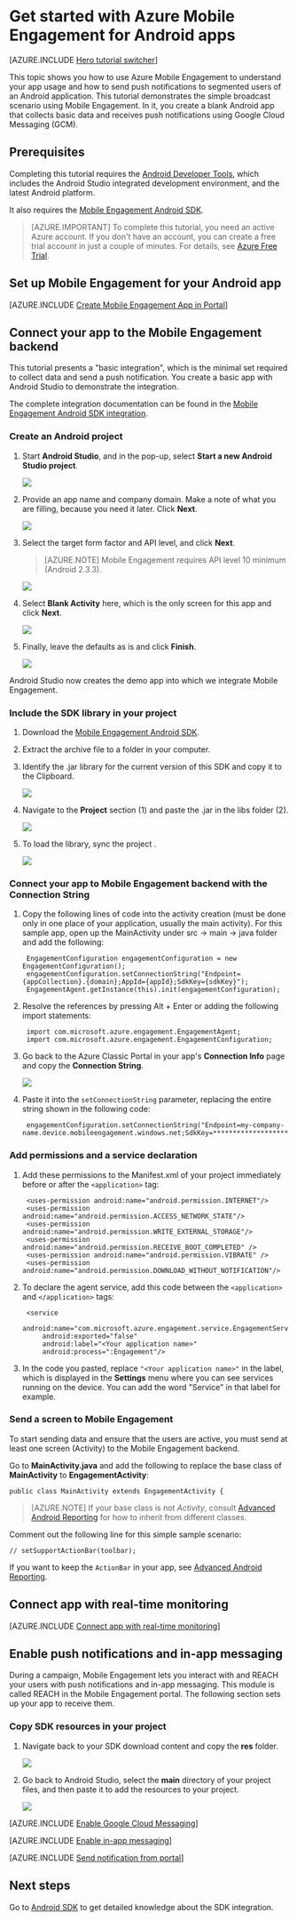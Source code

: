 <properties
    pageTitle="Get started with Android Apps Azure Mobile Engagement"
    description="Learn how to use Azure Mobile Engagement with analytics and push notifications for Android apps."
    services="mobile-engagement"
    documentationCenter="android"
    authors="piyushjo"
    manager="erikre"
    editor="" />

<tags
    ms.service="mobile-engagement"
    ms.workload="mobile"
    ms.tgt_pltfrm="mobile-android"
    ms.devlang="Java"
    ms.topic="hero-article"
    ms.date="08/10/2016"
    ms.author="piyushjo;ricksal" />

# <a name="get-started-with-azure-mobile-engagement-for-android-apps"></a>Get started with Azure Mobile Engagement for Android apps

[AZURE.INCLUDE [Hero tutorial switcher](../../includes/mobile-engagement-hero-tutorial-switcher.md)]

This topic shows you how to use Azure Mobile Engagement to understand your app usage and how to send push notifications to segmented users of an Android application.
This tutorial demonstrates the simple broadcast scenario using Mobile Engagement. In it, you create a blank Android app that collects basic data and receives push notifications using Google Cloud Messaging (GCM).

## <a name="prerequisites"></a>Prerequisites

Completing this tutorial requires the [Android Developer Tools](https://developer.android.com/sdk/index.html), which includes the Android Studio integrated development environment, and the latest Android platform.

It also requires the [Mobile Engagement Android SDK](https://aka.ms/vq9mfn).

> [AZURE.IMPORTANT] To complete this tutorial, you need an active Azure account. If you don't have an account, you can create a free trial account in just a couple of minutes. For details, see [Azure Free Trial](https://azure.microsoft.com/pricing/free-trial/?WT.mc_id=A0E0E5C02&amp;returnurl=http%3A%2F%2Fazure.microsoft.com%2Fen-us%2Fdocumentation%2Farticles%2Fmobile-engagement-android-get-started).

## <a name="set-up-mobile-engagement-for-your-android-app"></a>Set up Mobile Engagement for your Android app

[AZURE.INCLUDE [Create Mobile Engagement App in Portal](../../includes/mobile-engagement-create-app-in-portal-new.md)]

## <a name="connect-your-app-to-the-mobile-engagement-backend"></a>Connect your app to the Mobile Engagement backend

This tutorial presents a "basic integration", which is the minimal set required to collect data and send a push notification. You create a basic app with Android Studio to demonstrate the integration.

The complete integration documentation can be found in the [Mobile Engagement Android SDK integration](mobile-engagement-android-sdk-overview.md).

### <a name="create-an-android-project"></a>Create an Android project

1. Start **Android Studio**, and in the pop-up, select **Start a new Android Studio project**.

    ![][1]

2. Provide an app name and company domain. Make a note of what you are filling, because you need it later. Click **Next**.

    ![][2]

3. Select the target form factor and API level, and click **Next**.

    >[AZURE.NOTE] Mobile Engagement requires API level 10 minimum (Android 2.3.3).

    ![][3]

4. Select **Blank Activity** here, which is the only screen for this app and click **Next**.

    ![][4]

5. Finally, leave the defaults as is and click **Finish**.

    ![][5]

Android Studio now creates the demo app into which we integrate Mobile Engagement.

### <a name="include-the-sdk-library-in-your-project"></a>Include the SDK library in your project

1. Download the [Mobile Engagement Android SDK](https://aka.ms/vq9mfn).
2. Extract the archive file to a folder in your computer.
3. Identify the .jar library for the current version of this SDK and copy it to the Clipboard.

      ![][6]

4. Navigate to the **Project** section (1) and paste the .jar in the libs folder (2).

      ![][7]

5. To load the library, sync the project .

      ![][8]

### <a name="connect-your-app-to-mobile-engagement-backend-with-the-connection-string"></a>Connect your app to Mobile Engagement backend with the Connection String

1. Copy the following lines of code into the activity creation (must be done only in one place of your application, usually the main activity). For this sample app, open up the MainActivity under src -> main -> java folder and add the following:

        EngagementConfiguration engagementConfiguration = new EngagementConfiguration();
        engagementConfiguration.setConnectionString("Endpoint={appCollection}.{domain};AppId={appId};SdkKey={sdkKey}");
        EngagementAgent.getInstance(this).init(engagementConfiguration);

2. Resolve the references by pressing Alt + Enter or adding the following import statements:

        import com.microsoft.azure.engagement.EngagementAgent;
        import com.microsoft.azure.engagement.EngagementConfiguration;

3. Go back to the Azure Classic Portal in your app's **Connection Info** page and copy the **Connection String**.

      ![][9]

4. Paste it into the `setConnectionString` parameter, replacing the entire string shown in the following code:

        engagementConfiguration.setConnectionString("Endpoint=my-company-name.device.mobileengagement.windows.net;SdkKey=********************;AppId=*********");

### <a name="add-permissions-and-a-service-declaration"></a>Add permissions and a service declaration

1. Add these permissions to the Manifest.xml of your project immediately before or after the `<application>` tag:

        <uses-permission android:name="android.permission.INTERNET"/>
        <uses-permission android:name="android.permission.ACCESS_NETWORK_STATE"/>
        <uses-permission android:name="android.permission.WRITE_EXTERNAL_STORAGE"/>
        <uses-permission android:name="android.permission.RECEIVE_BOOT_COMPLETED" />
        <uses-permission android:name="android.permission.VIBRATE" />
        <uses-permission android:name="android.permission.DOWNLOAD_WITHOUT_NOTIFICATION"/>

2. To declare the agent service, add this code between the `<application>` and `</application>` tags:

        <service
            android:name="com.microsoft.azure.engagement.service.EngagementService"
            android:exported="false"
            android:label="<Your application name>"
            android:process=":Engagement"/>

3. In the code you pasted, replace `"<Your application name>"` in the label, which is displayed in the **Settings** menu where you can see services running on the device. You can add the word "Service" in that label for example.

### <a name="send-a-screen-to-mobile-engagement"></a>Send a screen to Mobile Engagement

To start sending data and ensure that the users are active, you must send at least one screen (Activity) to the Mobile Engagement backend.

Go to **MainActivity.java** and add the following to replace the base class of **MainActivity** to **EngagementActivity**:

    public class MainActivity extends EngagementActivity {

> [AZURE.NOTE] If your base class is not *Activity*, consult [Advanced Android Reporting](mobile-engagement-android-advanced-reporting.md#modifying-your-codeactivitycode-classes) for how to inherit from different classes.


Comment out the following line for this simple sample scenario:

    // setSupportActionBar(toolbar);

If you want to keep the `ActionBar` in your app, see [Advanced Android Reporting](mobile-engagement-android-advanced-reporting.md#modifying-your-codeactivitycode-classes).

## <a name="connect-app-with-real-time-monitoring"></a>Connect app with real-time monitoring

[AZURE.INCLUDE [Connect app with real-time monitoring](../../includes/mobile-engagement-connect-app-with-monitor.md)]

## <a name="enable-push-notifications-and-in-app-messaging"></a>Enable push notifications and in-app messaging

During a campaign, Mobile Engagement lets you interact with and REACH your users with push notifications and in-app messaging. This module is called REACH in the Mobile Engagement portal.
The following section sets up your app to receive them.

### <a name="copy-sdk-resources-in-your-project"></a>Copy SDK resources in your project

1. Navigate back to your SDK download content and copy the **res** folder.

    ![][10]

2. Go back to Android Studio, select the **main** directory of your project files, and then paste it to add the resources to your project.

    ![][11]

[AZURE.INCLUDE [Enable Google Cloud Messaging](../../includes/mobile-engagement-enable-google-cloud-messaging.md)]

[AZURE.INCLUDE [Enable in-app messaging](../../includes/mobile-engagement-android-send-push.md)]

[AZURE.INCLUDE [Send notification from portal](../../includes/mobile-engagement-android-send-push-from-portal.md)]

## <a name="next-steps"></a>Next steps

Go to [Android SDK](mobile-engagement-android-sdk-overview.md) to get detailed knowledge about the SDK integration.

<!-- Images. -->
[1]: ./media/mobile-engagement-android-get-started/android-studio-new-project.png
[2]: ./media/mobile-engagement-android-get-started/android-studio-project-props.png
[3]: ./media/mobile-engagement-android-get-started/android-studio-project-props2.png
[4]: ./media/mobile-engagement-android-get-started/android-studio-add-activity.png
[5]: ./media/mobile-engagement-android-get-started/android-studio-activity-name.png
[6]: ./media/mobile-engagement-android-get-started/sdk-content.png
[7]: ./media/mobile-engagement-android-get-started/paste-jar.png
[8]: ./media/mobile-engagement-android-get-started/sync-project.png
[9]: ./media/mobile-engagement-android-get-started/app-connection-info-page.png
[10]: ./media/mobile-engagement-android-get-started/copy-resources.png
[11]: ./media/mobile-engagement-android-get-started/paste-resources.png
